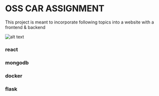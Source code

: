 # OSS CAR ASSIGNMENT

This project is meant to incorporate following topics into a website with a frontend & backend

![alt text](https://github.com/chengrace/oss_car_assignment/blob/master/Screen%20Shot%202021-02-23%20at%2011.41.36%20AM.png.?raw=true)


### react

### mongodb

### docker

### flask
